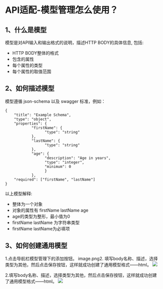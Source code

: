 # API适配-模型管理怎么使用？
## 1、什么是模型
模型是对API输入和输出格式的说明，描述HTTP BODY的具体信息, 包括:
* HTTP BODY整体的格式
* 包含的属性
* 每个属性的类型
* 每个属性的取值范围
## 2、如何描述模型
模型遵循 json-schema 以及 swagger 标准，例如：
```
{
    "title": "Example Schema",
    "type": "object",    
    "properties": {
            "firstName": {
                  "type": "string"        
            },        
            "lastName": {
                  "type": "string"        
            },       
            "age": {            
                  "description": "Age in years",           
                  "type": "integer",            
                  "minimum": 0        
                  }    
            },    
    "required": ["firstName", "lastName"]
}
```

以上模型解释:
* 整体为一个对象
* 对象的属性有 firstName lastName age
* age的类型为整形，最小值为0
* firstName lastName 为字符串类型
* firstName lastName为必填项
## 3、如何创建通用模型
1.点击导航栏模型管理下的添加按钮。
image.png2. 填写body名称、描述，选择类型为其他，然后点击保存按钮，这样就成功创建了通用模型格式——html。
![](API%E9%80%82%E9%85%8D-%E6%A8%A1%E5%9E%8B%E7%AE%A1%E7%90%86%E6%80%8E%E4%B9%88%E4%BD%BF%E7%94%A8%EF%BC%9F/37530F10-32C3-42FC-8FED-BB9466C28CEC.png)

2.填写body名称、描述，选择类型为其他，然后点击保存按钮，这样就成功创建了通用模型格式——html。 
![](API%E9%80%82%E9%85%8D-%E6%A8%A1%E5%9E%8B%E7%AE%A1%E7%90%86%E6%80%8E%E4%B9%88%E4%BD%BF%E7%94%A8%EF%BC%9F/image.png)
